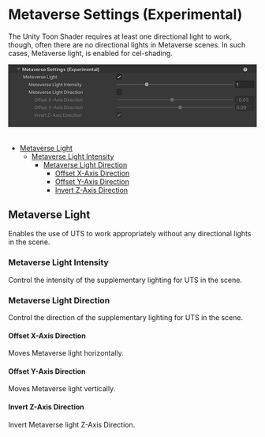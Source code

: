# Metaverse Settings (Experimental)

The Unity Toon Shader requires at least one directional light to work, though, often there are no directional lights in Metaverse scenes. In such cases, Metaverse light, is enabled for cel-shading.

<img src="images/InspectorMetaverseSettings.png" width="573">
<br/><br/>

* [Metaverse Light](#metaverse-light)
  * [Metaverse Light Intensity](#metaverse-light-intensity)
    * [Metaverse Light Direction](#metaverse-light-direction)
      * [Offset X-Axis Direction](#offset-x-axis-direction)
      * [Offset Y-Axis Direction](#offset-y-axis-direction)
      * [Invert Z-Axis Direction](#invert-z-axis-direction)


## Metaverse Light
Enables the use of UTS to work appropriately without any directional lights in the scene.

### Metaverse Light Intensity
Control the intensity of the supplementary lighting for UTS in the scene.

### Metaverse Light Direction
Control the direction of the supplementary lighting for UTS in the scene.

#### Offset X-Axis Direction
Moves Metaverse light horizontally.

#### Offset Y-Axis Direction
Moves Metaverse light vertically.

#### Invert Z-Axis Direction
Invert Metaverse light Z-Axis Direction.